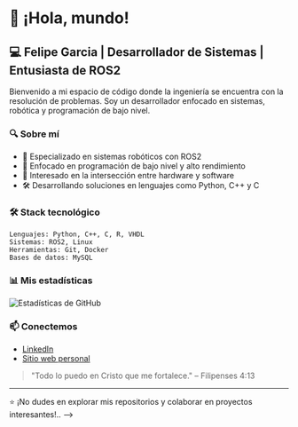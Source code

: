 # 👋 ¡Hola, mundo! 

## 💻 Felipe Garcia | Desarrollador de Sistemas | Entusiasta de ROS2

Bienvenido a mi espacio de código donde la ingeniería se encuentra con la resolución de problemas. Soy un desarrollador enfocado en sistemas, robótica y programación de bajo nivel.

### 🔍 Sobre mí
- 🤖 Especializado en sistemas robóticos con ROS2
- 🧠 Enfocado en programación de bajo nivel y alto rendimiento
- 🔗 Interesado en la intersección entre hardware y software
- 🛠️ Desarrollando soluciones en lenguajes como Python, C++ y C

### 🛠️ Stack tecnológico
```
Lenguajes: Python, C++, C, R, VHDL
Sistemas: ROS2, Linux
Herramientas: Git, Docker
Bases de datos: MySQL
```

### 📊 Mis estadísticas
![Estadísticas de GitHub](https://github-readme-stats.vercel.app/api?username=FelipeGarcia&show_icons=true&theme=radical)

### 📫 Conectemos
- [LinkedIn](https://www.linkedin.com/in/felipe-de-jesús-garcía-garcía-3765a8208)
- [Sitio web personal](https://tudominio.com) <!-- Para desarrollo futuro -->

> "Todo lo puedo en Cristo que me fortalece." – Filipenses 4:13

---

⭐️ ¡No dudes en explorar mis repositorios y colaborar en proyectos interesantes!..
-->
